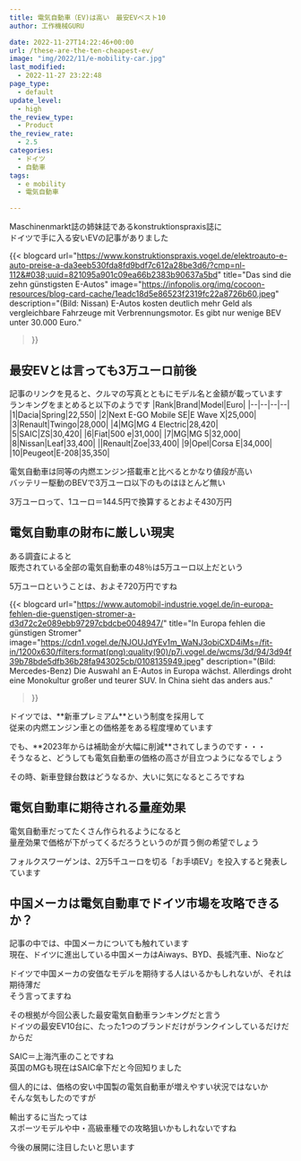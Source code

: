 ```yaml
---
title: 電気自動車（EV)は高い　最安EVベスト10
author: 工作機械GURU

date: 2022-11-27T14:22:46+00:00
url: /these-are-the-ten-cheapest-ev/
image: "img/2022/11/e-mobility-car.jpg"
last_modified:
  - 2022-11-27 23:22:48
page_type:
  - default
update_level:
  - high
the_review_type:
  - Product
the_review_rate:
  - 2.5
categories:
  - ドイツ
  - 自動車
tags:
  - e mobility
  - 電気自動車

---
```

Maschinenmarkt誌の姉妹誌であるkonstruktionspraxis誌に  
ドイツで手に入る安いEVの記事がありました

{{< blogcard
url="https://www.konstruktionspraxis.vogel.de/elektroauto-e-auto-preise-a-da3eeb530fda8fd9bdf7c612a28be3d6/?cmp=nl-112&#038;uuid=821095a901c09ea66b2383b90637a5bd"
title="Das sind die zehn günstigsten E-Autos"
image="https://infopolis.org/img/cocoon-resources/blog-card-cache/1eadc18d5e86523f2319fc22a8726b60.jpeg"
description="(Bild: Nissan) E-Autos kosten deutlich mehr Geld als vergleichbare Fahrzeuge mit Verbrennungsmotor. Es gibt nur wenige BEV unter 30.000 Euro."
>}} 

## 最安EVとは言っても3万ユーロ前後 

記事のリンクを見ると、クルマの写真とともにモデル名と金額が載っています  
ランキングをまとめると以下のようです
|Rank|Brand|Model|Euro|
|--|--|--|--|
|1|Dacia|Spring|22,550|
|2|Next E-GO Mobile SE|E Wave X|25,000|
|3|Renault|Twingo|28,000|
|4|MG|MG 4 Electric|28,420|
|5|SAIC|ZS|30,420|
|6|Fiat|500 e|31,000|
|7|MG|MG 5|32,000|
|8|Nissan|Leaf|33,400|
||Renault|Zoe|33,400|
|9|Opel|Corsa E|34,000|
|10|Peugeot|E-208|35,350|

電気自動車は同等の内燃エンジン搭載車と比べるとかなり値段が高い  
バッテリー駆動のBEVで3万ユーロ以下のものはほとんど無い

3万ユーロって、1ユーロ＝144.5円で換算するとおよそ430万円

## 電気自動車の財布に厳しい現実

ある調査によると  
販売されている全部の電気自動車の48％は5万ユーロ以上だという

5万ユーロということは、およそ720万円ですね

{{< blogcard
url="https://www.automobil-industrie.vogel.de/in-europa-fehlen-die-guenstigen-stromer-a-d3d72c2e089ebb97297cbdcbe0048947/"
title="In Europa fehlen die günstigen Stromer"
image="https://cdn1.vogel.de/NJOUJdYEv1m_WaNJ3obiCXD4iMs=/fit-in/1200x630/filters:format(png):quality(90)/p7i.vogel.de/wcms/3d/94/3d94f39b78bde5dfb36b28fa943025cb/0108135949.jpeg"
description="(Bild: Mercedes-Benz) Die Auswahl an E-Autos in Europa wächst. Allerdings droht eine Monokultur großer und teurer SUV. In China sieht das anders aus."
>}} 

ドイツでは、**<span class="fz-20px"><span class="marker-under">新車プレミアム</span></span>**という制度を採用して  
従来の内燃エンジン車との価格差をある程度埋めています

でも、**<span class="fz-20px"><span class="marker-under">2023年からは補助金が大幅に削減</span></span>**されてしまうのです・・・  
そうなると、どうしても電気自動車の価格の高さが目立つようになるでしょう

その時、新車登録台数はどうなるか、大いに気になるところですね

## 電気自動車に期待される量産効果 

電気自動車だってたくさん作られるようになると  
量産効果で価格が下がってくるだろうというのが買う側の希望でしょう

フォルクスワーゲンは、2万5千ユーロを切る「お手頃EV」を投入すると発表しています

## 中国メーカは電気自動車でドイツ市場を攻略できるか？

記事の中では、中国メーカについても触れています  
現在、ドイツに進出している中国メーカはAiways、BYD、長城汽車、Nioなど

ドイツで中国メーカの安価なモデルを期待する人はいるかもしれないが、それは期待薄だ  
そう言ってますね

その根拠が今回公表した最安電気自動車ランキングだと言う  
ドイツの最安EV10台に、たった1つのブランドだけがランクインしているだけだからだ

SAIC＝上海汽車のことですね  
英国のMGも現在はSAIC傘下だと今回知りました

個人的には、価格の安い中国製の電気自動車が増えやすい状況ではないか  
そんな気もしたのですが

輸出するに当たっては  
スポーツモデルや中・高級車種での攻略狙いかもしれないですね

今後の展開に注目したいと思います